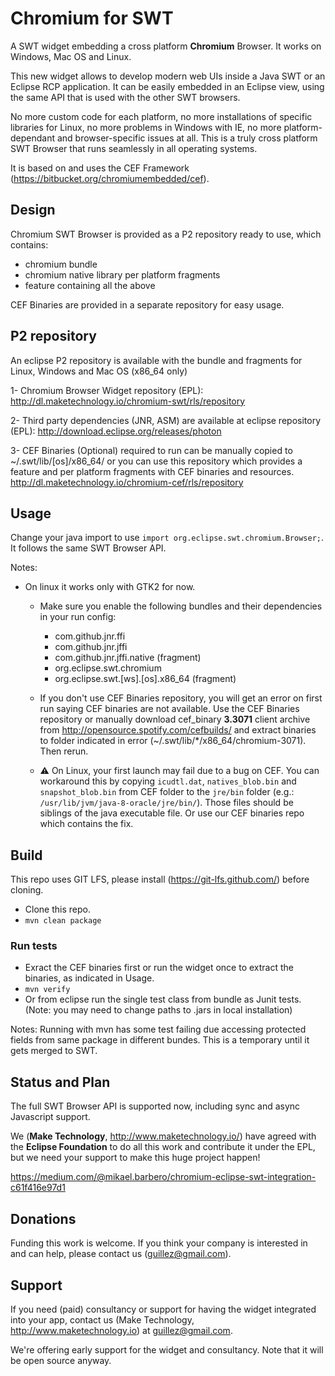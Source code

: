 # Chromium for SWT

A SWT widget embedding a cross platform **Chromium** Browser. It works on Windows, Mac OS and Linux.

This new widget allows to develop modern web UIs inside a Java SWT or an Eclipse RCP application. It can be easily embedded in an Eclipse view, using the same API that is used with the other SWT browsers. 

No more custom code for each platform, no more installations of specific libraries for Linux, no more problems in Windows with IE, no more platform-dependant and browser-specific issues at all. This is a truly cross platform SWT Browser that runs seamlessly in all operating systems.

It is based on and uses the CEF Framework (https://bitbucket.org/chromiumembedded/cef).

## Design

Chromium SWT Browser is provided as a P2 repository ready to use, which contains:

- chromium bundle
- chromium native library per platform fragments
- feature containing all the above

CEF Binaries are provided in a separate repository for easy usage.

## P2 repository

An eclipse P2 repository is available with the bundle and fragments for Linux, Windows and Mac OS (x86_64 only)

1- Chromium Browser Widget repository (EPL): 
  http://dl.maketechnology.io/chromium-swt/rls/repository

2- Third party dependencies (JNR, ASM) are available at eclipse repository (EPL):
  http://download.eclipse.org/releases/photon

3- CEF Binaries (Optional) required to run can be manually copied to ~/.swt/lib/[os]/x86_64/ or you can use this repository which provides a feature and per platform fragments with CEF binaries and resources.
  http://dl.maketechnology.io/chromium-cef/rls/repository

## Usage

Change your java import to use `import org.eclipse.swt.chromium.Browser;`. It follows the same SWT Browser API.

Notes:

  - On linux it works only with GTK2 for now.

	- Make sure you enable the following bundles and their dependencies in your run config:
        - com.github.jnr.ffi
        - com.github.jnr.jffi
        - com.github.jnr.jffi.native (fragment)
        - org.eclipse.swt.chromium
        - org.eclipse.swt.[ws].[os].x86_64 (fragment)

    - If you don't use CEF Binaries repository, you will get an error on first run saying CEF binaries are not available. Use the CEF Binaries repository or manually download cef_binary __3.3071__ client archive from http://opensource.spotify.com/cefbuilds/ and extract binaries to folder indicated in error (~/.swt/lib/*/x86_64/chromium-3071). Then rerun.

	- ⚠️ On Linux, your first launch may fail due to a bug on CEF. You can workaround this by copying `icudtl.dat`, `natives_blob.bin` and `snapshot_blob.bin` from CEF folder to the `jre/bin` folder (e.g.: `/usr/lib/jvm/java-8-oracle/jre/bin/`). Those files should be siblings of the java executable file. Or use our CEF binaries repo which contains the fix.

## Build

This repo uses GIT LFS, please install (https://git-lfs.github.com/) before cloning.

- Clone this repo.
- `mvn clean package`

### Run tests

- Exract the CEF binaries first or run the widget once to extract the binaries, as indicated in Usage.
- `mvn verify`
- Or from eclipse run the single test class from bundle as Junit tests. (Note: you may need to change paths to .jars in local installation)

Notes: Running with mvn has some test failing due accessing protected fields from same package in different bundes. This is a temporary until it gets merged to SWT.

## Status and Plan

The full SWT Browser API is supported now, including sync and async Javascript support.

We (**Make Technology**, http://www.maketechnology.io/) have agreed with the **Eclipse Foundation** to do all this work and contribute it under the EPL, but we need your support to make this huge project happen!

https://medium.com/@mikael.barbero/chromium-eclipse-swt-integration-c61f416e97d1

## Donations

Funding this work is welcome. If you think your company is interested in and can help, please contact us (guillez@gmail.com).

## Support

If you need (paid) consultancy or support for having the widget integrated into your app, contact us (Make Technology, http://www.maketechnology.io) at guillez@gmail.com. 

We're offering early support for the widget and consultancy. Note that it will be open source anyway.
